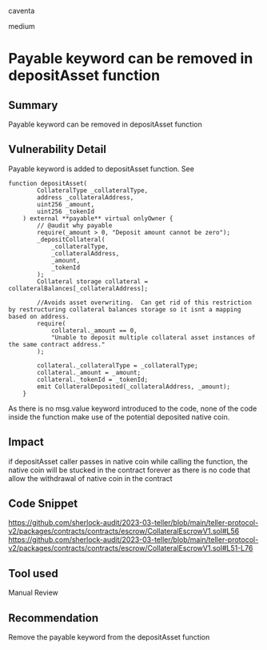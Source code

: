 caventa

medium

# Payable keyword can be removed in depositAsset function

## Summary
Payable keyword can be removed in depositAsset function

## Vulnerability Detail
Payable keyword is added to depositAsset function. See

```solidity
function depositAsset(
        CollateralType _collateralType,
        address _collateralAddress,
        uint256 _amount,
        uint256 _tokenId
    ) external **payable** virtual onlyOwner {
        // @audit why payable
        require(_amount > 0, "Deposit amount cannot be zero");
        _depositCollateral(
            _collateralType,
            _collateralAddress,
            _amount,
            _tokenId
        );
        Collateral storage collateral = collateralBalances[_collateralAddress];

        //Avoids asset overwriting.  Can get rid of this restriction by restructuring collateral balances storage so it isnt a mapping based on address.
        require(
            collateral._amount == 0,
            "Unable to deposit multiple collateral asset instances of the same contract address."
        );

        collateral._collateralType = _collateralType;
        collateral._amount = _amount;
        collateral._tokenId = _tokenId;
        emit CollateralDeposited(_collateralAddress, _amount);
    }
```

As there is no msg.value keyword introduced to the code, none of the code inside the function make use of the potential deposited native coin. 

## Impact
if depositAsset caller passes in native coin while calling the function, the native coin will be stucked in the contract forever as there is no code that allow the withdrawal of native coin in the contract

## Code Snippet
https://github.com/sherlock-audit/2023-03-teller/blob/main/teller-protocol-v2/packages/contracts/contracts/escrow/CollateralEscrowV1.sol#L56
https://github.com/sherlock-audit/2023-03-teller/blob/main/teller-protocol-v2/packages/contracts/contracts/escrow/CollateralEscrowV1.sol#L51-L76

## Tool used
Manual Review

## Recommendation
Remove the payable keyword from the depositAsset function